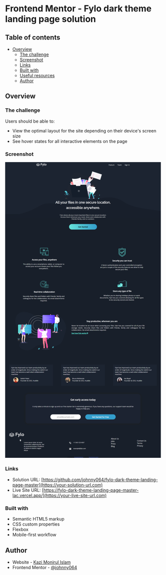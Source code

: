 # Frontend Mentor - Fylo dark theme landing page solution

## Table of contents

- [Overview](#overview)
  - [The challenge](#the-challenge)
  - [Screenshot](#screenshot)
  - [Links](#links)
  - [Built with](#built-with)
  - [Useful resources](#useful-resources)
  - [Author](#author)

## Overview

### The challenge

Users should be able to:

- View the optimal layout for the site depending on their device's screen size
- See hover states for all interactive elements on the page

### Screenshot

![](./screenshot.png)


### Links

- Solution URL: [https://github.com/johnny064/fylo-dark-theme-landing-page-master](https://your-solution-url.com)
- Live Site URL: [https://fylo-dark-theme-landing-page-master-lac.vercel.app/](https://your-live-site-url.com)

### Built with

- Semantic HTML5 markup
- CSS custom properties
- Flexbox
- Mobile-first workflow

## Author

- Website - [Kazi Monirul Islam](https://www.linkedin.com/in/kazi-monirul-islam9251/)
- Frontend Mentor - [@johnny064](https://www.frontendmentor.io/profile/johnny064)

